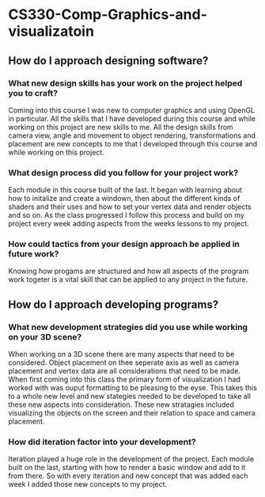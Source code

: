 # CS330-Comp-Graphics-and-visualizatoin

## How do I approach designing software?
### What new design skills has your work on the project helped you to craft?
<p>Coming into this course I was new to computer graphics and using OpenGL in particular. All the skills that I have developed during this
course and while working on this project are new skills to me. All the design skills from camera view, angle and movement to object rendering, transformations
and placement are new concepts to me that I developed through this course and while working on this project. </p>

### What design process did you follow for your project work?
 <p>Each module in this course built of the last. It began with learning about how to initalize and create a windown, then about the different kinds of shaders 
and their uses and how to set your vertex data and render objects and so on. As the class progressed I follow this process and build on my project every week adding
aspects from the weeks lessons to my project. </p>

### How could tactics from your design approach be applied in future work?
<p> Knowing how progams are structured and how all aspects of the program work togeter is a vital skill that can be applied to any project in the future. </p>

## How do I approach developing programs?
### What new development strategies did you use while working on your 3D scene?
<p>When working on a 3D scene there are many aspects that need to be considered. Object placement on thee seperate axis as well as camera placement and vertex data are all considerations that need to be made. When first coming into this class the primary form of visualization I had worked with was ouput formatting to be pleasing to the eyse. This takes this to a whole new level and new stategies needed to be developed to take all these new aspects into consideration. These new stratagies included visualizing the objects on the screen and their relation to space and camera placement.</p>

### How did iteration factor into your development?
<p>Iteration played a huge role in the development of the project. Each module built on the last, starting with how to render a basic window and add to it from there. So with every iteration and new concept that was added each week I added those new concepts to my project. </p>

###

